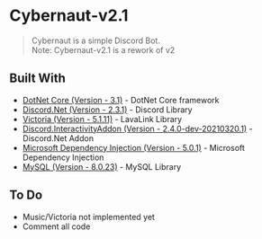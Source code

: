# Cybernaut-v2.1
> Cybernaut is a simple Discord Bot.<br/>
> Note: Cybernaut-v2.1 is a rework of v2


## Built With

* [DotNet Core (Version - 3.1)](https://dotnet.microsoft.com/download/dotnet-core/3.1) - DotNet Core framework
* [Discord.Net (Version - 2.3.1)](https://github.com/RogueException/Discord.Net) - Discord Library
* [Victoria (Version - 5.1.11)](https://github.com/Yucked/Victoria) - LavaLink Library
* [Discord.InteractivityAddon (Version - 2.4.0-dev-20210320.1)](https://www.nuget.org/packages/Discord.InteractivityAddon) - Discord.Net Addon
* [Microsoft Dependency Injection (Version - 5.0.1)](https://docs.microsoft.com/en-us/aspnet/core/fundamentals/dependency-injection?view=aspnetcore-5.0) - Microsoft Dependency Injection
* [MySQL (Version - 8.0.23)](https://dev.mysql.com/doc/) - MySQL Library

## To Do
* Music/Victoria not implemented yet
* Comment all code